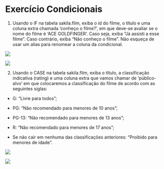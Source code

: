 # Exercício Condicionais

  
  

1.  Usando o IF na tabela sakila.film, exiba o id do filme, o título e uma coluna extra chamada ‘conheço o filme?’, em que deve-se avaliar se o nome do filme é ‘ACE GOLDFINGER‘. Caso seja, exiba “Já assisti a esse filme”. Caso contrário, exiba “Não conheço o filme”. Não esqueça de usar um alias para renomear a coluna da condicional.
    

  

![](https://lh4.googleusercontent.com/w_UHVFezqNxLFUX2NIJxVb_ILW8s4AIbLxHDrmvKn85mY-kVGT5MRe9_1KgfFfCRDaT12mFyGWpjIuNvHlnr6Omr2GHfsBY5a81hC2ookxzA8DzSOYTaTsZuIfRAYWdEQzALruxZTnkILrC_9XIt50w)

  

![](https://lh4.googleusercontent.com/wIx2p60ufQHY92lEQGMsF2N0kNgdFGpsZhm837oaRnUuK1brBVLBGjbwEtAkVQQxy-RoddsVc36wZ2DlAgBQBQVV0xjo-CkqxR_9PBPUKAnXKFlN64iPjKNCASnOARr_7XhZnf0ORjMWq9sdltH453c)

  
  
  

2.  Usando o CASE na tabela sakila.film, exiba o título, a classificação indicativa (rating) e uma coluna extra que vamos chamar de ‘público-alvo’ em que colocaremos a classificação do filme de acordo com as seguintes siglas:
    

-   G: “Livre para todos”;
    
-   PG: “Não recomendado para menores de 10 anos”;
    
-   PG-13: “Não recomendado para menores de 13 anos”;
    
-   R: “Não recomendado para menores de 17 anos”;
    
-   Se não cair em nenhuma das classificações anteriores: “Proibido para menores de idade”.
    

  

![](https://lh4.googleusercontent.com/Qx3n-GHkQESZ-Z3nCEhmndZl-BkLGl1kz35KC2FOtxiYfpIQE8iy8bUoj0ryxj4Xozx1AbKXBtg7bRfmqnz9ASpzu8urRDm9bUpz20bTwnwOEH_6ojoU4fhQO54_kiQlpvUzMSV7zOBhfn-luzv6Z_U)

![](https://lh4.googleusercontent.com/ieZ9ZfC4-5nHCjuD837OIvP3S8OcH5IAL20lDD3sYSgqJc7YRYy6PZ-BoUgUmV3U3JKmpF14zSzrBrZFuOkBiffXneahxsON7CJ0gledUNhwHXAiDqg4GMuRRjB45QxjEaup0xh4B-9Trfv7CC11RFA)